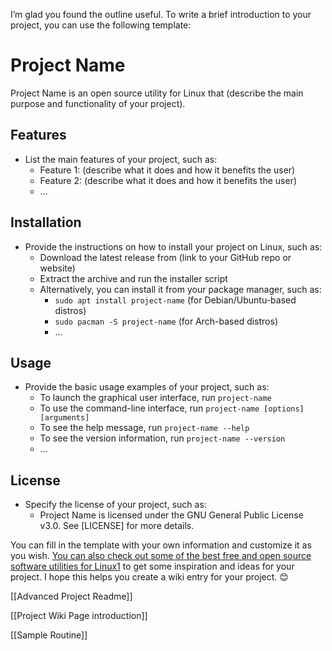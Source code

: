 I’m glad you found the outline useful. To write a brief introduction to your project, you can use the following template:

# Project Name

Project Name is an open source utility for Linux that (describe the main purpose and functionality of your project).

## Features

- List the main features of your project, such as:
    - Feature 1: (describe what it does and how it benefits the user)
    - Feature 2: (describe what it does and how it benefits the user)
    - …

## Installation

- Provide the instructions on how to install your project on Linux, such as:
    - Download the latest release from (link to your GitHub repo or website)
    - Extract the archive and run the installer script
    - Alternatively, you can install it from your package manager, such as:
        - `sudo apt install project-name` (for Debian/Ubuntu-based distros)
        - `sudo pacman -S project-name` (for Arch-based distros)
        - …

## Usage

- Provide the basic usage examples of your project, such as:
    - To launch the graphical user interface, run `project-name`
    - To use the command-line interface, run `project-name [options] [arguments]`
    - To see the help message, run `project-name --help`
    - To see the version information, run `project-name --version`
    - …

## License

- Specify the license of your project, such as:
    - Project Name is licensed under the GNU General Public License v3.0. See [LICENSE] for more details.

You can fill in the template with your own information and customize it as you wish. [You can also check out some of the best free and open source software utilities for Linux](https://www.linuxlinks.com/best-free-open-source-software-utilities/)[1](https://www.linuxlinks.com/best-free-open-source-software-utilities/) to get some inspiration and ideas for your project. I hope this helps you create a wiki entry for your project. 😊

[[Advanced Project Readme]]

[[Project Wiki Page introduction]]

[[Sample Routine]]

